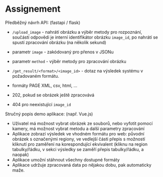 # Assignement

Předběžný návrh API: (fastapi / flask)

* `/upload_image` - nahrátí obrázku a výběr metody pro rozpoznání, součástí odpovědi je interní identifikátor obrázku `image_id`, po nahrátí se
 spustí zpracování obrázku (na několik sekund)

* parametr `image` - zakódovaný pro přenos v JSONu
* parametr `method` - výběr metody pro zpracování obrázku

* `/get_result/<format>/<image_id>` - dotaz na výsledek systému v požadovaném formátu.

* formáty PAGE XML, csv, html, ...
* 202, pokud se obrázek ještě zpracovává
* 404 pro neexistující `image_id`

Stručný popis demo aplikace: (např. Vue.js)

* Uživatel má možnost vybrat obrázek ze souborů, nebo vyfotit pomocí kamery, má možnost vybrat metodu a další parametry zpracování
* Aplikace zobrazí výsledek ve vhodném formátu pro web: původní obrázek s označenými regiony, ve vedlejší části přepis s možností kliknutí
 pro zaměření na korespondující ekvivalent (kliknu na region  tabulky/řádku, v sekci výsledky se zaměří přepis tabulky/řádku,  a naopak)
* Aplikace umožní stáhnout všechny dostupné formáty
* Aplikace udržuje zpracovaná data po nějakou dobu, pak automaticky maže.
